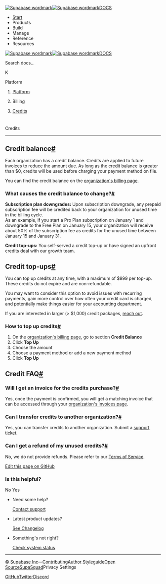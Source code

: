 [![Supabase wordmark](https://supabase.com/docs/_next/image?url=%2Fdocs%2Fsupabase-dark.svg&w=256&q=75&dpl=dpl_5BYG5BkQhU19GEfZfhcgAbeGcRQo)![Supabase wordmark](https://supabase.com/docs/_next/image?url=%2Fdocs%2Fsupabase-light.svg&w=256&q=75&dpl=dpl_5BYG5BkQhU19GEfZfhcgAbeGcRQo)DOCS](https://supabase.com/docs)

-   [Start](https://supabase.com/docs/guides/getting-started)
-   Products
-   Build
-   Manage
-   Reference
-   Resources

[![Supabase wordmark](https://supabase.com/docs/_next/image?url=%2Fdocs%2Fsupabase-dark.svg&w=256&q=75&dpl=dpl_5BYG5BkQhU19GEfZfhcgAbeGcRQo)![Supabase wordmark](https://supabase.com/docs/_next/image?url=%2Fdocs%2Fsupabase-light.svg&w=256&q=75&dpl=dpl_5BYG5BkQhU19GEfZfhcgAbeGcRQo)DOCS](https://supabase.com/docs)

Search docs...

K

Platform

1.  [Platform](https://supabase.com/docs/guides/platform)

3.  Billing

5.  [Credits](https://supabase.com/docs/guides/platform/credits)

# 

Credits

* * *

## Credit balance[#](#credit-balance)

Each organization has a credit balance. Credits are applied to future invoices to reduce the amount due. As long as the credit balance is greater than $0, credits will be used before charging your payment method on file.

You can find the credit balance on the [organization's billing page](https://supabase.com/dashboard/org/_/billing).

### What causes the credit balance to change?[#](#what-causes-the-credit-balance-to-change)

**Subscription plan downgrades:** Upon subscription downgrade, any prepaid subscription fee will be credited back to your organization for unused time in the billing cycle.  
As an example, if you start a Pro Plan subscription on January 1 and downgrade to the Free Plan on January 15, your organization will receive about 50% of the subscription fee as credits for the unused time between January 15 and January 31.

**Credit top-ups:** You self-served a credit top-up or have signed an upfront credits deal with our growth team.

## Credit top-ups[#](#credit-top-ups)

You can top up credits at any time, with a maximum of $999 per top-up. These credits do not expire and are non-refundable.

You may want to consider this option to avoid issues with recurring payments, gain more control over how often your credit card is charged, and potentially make things easier for your accounting department.

If you are interested in larger (> $1,000) credit packages, [reach out](https://supabase.com/dashboard/support/new?subject=I%20would%20like%20to%20inquire%20about%20larger%20credit%20packages&category=Billing).

### How to top up credits[#](#how-to-top-up-credits)

1.  On the [organization's billing page](https://supabase.com/dashboard/org/_/billing), go to section **Credit Balance**
2.  Click **Top Up**
3.  Choose the amount
4.  Choose a payment method or add a new payment method
5.  Click **Top Up**

## Credit FAQ[#](#credit-faq)

### Will I get an invoice for the credits purchase?[#](#will-i-get-an-invoice-for-the-credits-purchase)

Yes, once the payment is confirmed, you will get a matching invoice that can be accessed through your [organization's invoices page](https://supabase.com/dashboard/org/_/invoices).

### Can I transfer credits to another organization?[#](#can-i-transfer-credits-to-another-organization)

Yes, you can transfer credits to another organization. Submit a [support ticket](https://supabase.help).

### Can I get a refund of my unused credits?[#](#can-i-get-a-refund-of-my-unused-credits)

No, we do not provide refunds. Please refer to our [Terms of Service](https://supabase.com/terms#1-fees).

[Edit this page on GitHub](https://github.com/supabase/supabase/blob/master/apps/docs/content/guides/platform/credits.mdx)

### Is this helpful?

No Yes

-   Need some help?
    
    [Contact support](https://supabase.com/support)
-   Latest product updates?
    
    [See Changelog](https://supabase.com/changelog)
-   Something's not right?
    
    [Check system status](https://status.supabase.com/)

* * *

[© Supabase Inc](https://supabase.com/)—[Contributing](https://github.com/supabase/supabase/blob/master/apps/docs/DEVELOPERS.md)[Author Styleguide](https://github.com/supabase/supabase/blob/master/apps/docs/CONTRIBUTING.md)[Open Source](https://supabase.com/open-source)[SupaSquad](https://supabase.com/supasquad)Privacy Settings

[GitHub](https://github.com/supabase/supabase)[Twitter](https://twitter.com/supabase)[Discord](https://discord.supabase.com/)